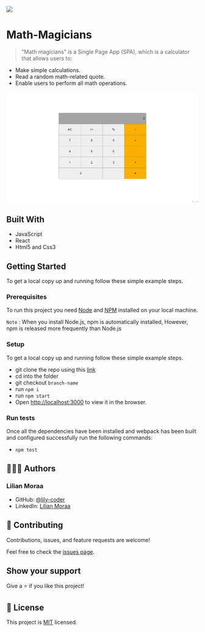 ![](https://img.shields.io/badge/Microverse-blueviolet)

# Math-Magicians

> "Math magicians" is a Single Page App (SPA), which is a calculator that allows users to:
- Make simple calculations.
- Read a random math-related quote.
- Enable users to perform all math operations.

![screenshot](./Calculator.PNG)

## Built With

- JavaScript
- React
- Html5 and Css3
<!-- 
## Live Demo

[Live Demo Link](https://lily-coder.github.io/math-magicians/) -->


## Getting Started

To get a local copy up and running follow these simple example steps.

### Prerequisites

To run this project you need [Node](https://nodejs.org/en/) and [NPM](https://docs.npmjs.com/about-npm-versions) installed on your local machine.

`Note` : When you install Node.js, npm is automatically installed, However, npm is released more frequently than Node.js

### Setup
To get a local copy up and running follow these simple example steps.

- git clone the repo using this [link](https://github.com/lily-coder/math-magicians.git)
- cd into the folder
- git checkout `branch-name`
- run `npm i`
- run `npm start`
- Open [http://localhost:3000](http://localhost:3000) to view it in the browser.
### Run tests
Once all the dependencies have been installed and webpack has been built and configured successfully run the following commands:

- `npm test`
## 🙎🏾‍♂️ Authors
### Lilian Moraa

- GitHub: [@lily-coder](https://github.com/lily-coder/)
- LinkedIn: [Lilian Moraa](https://www.linkedin.com/in/lilian-moraa-99950b1b8/)

## 🤝 Contributing

Contributions, issues, and feature requests are welcome!

Feel free to check the [issues page](https://github.com/lily-coder/math-magicians/issues).

## Show your support

Give a ⭐️ if you like this project!

## 📝 License

This project is [MIT](./LICENSE) licensed.
